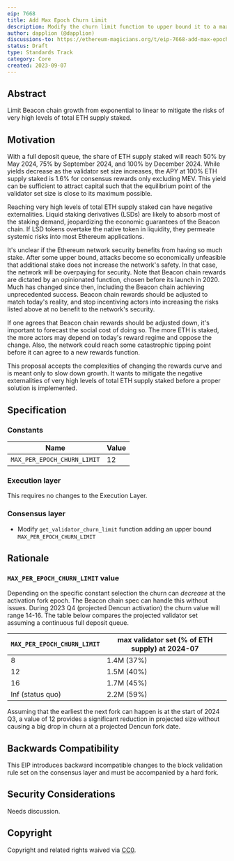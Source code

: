 ```yaml
---
eip: 7668
title: Add Max Epoch Churn Limit
description: Modify the churn limit function to upper bound it to a max value
author: dapplion (@dapplion)
discussions-to: https://ethereum-magicians.org/t/eip-7668-add-max-epoch-churn-limit/15709
status: Draft
type: Standards Track
category: Core
created: 2023-09-07
---
```


## Abstract

Limit Beacon chain growth from exponential to linear to mitigate the risks of very high levels of total ETH supply staked.

## Motivation

With a full deposit queue, the share of ETH supply staked will reach 50% by May 2024, 75% by September 2024, and 100% by December 2024. While yields decrease as the validator set size increases, the APY at 100% ETH supply staked is 1.6% for consensus rewards only excluding MEV. This yield can be sufficient to attract capital such that the equilibrium point of the validator set size is close to its maximum possible.

Reaching very high levels of total ETH supply staked can have negative externalities. Liquid staking derivatives (LSDs) are likely to absorb most of the staking demand, jeopardizing the economic guarantees of the Beacon chain. If LSD tokens overtake the native token in liquidity, they permeate systemic risks into most Ethereum applications.

It's unclear if the Ethereum network security benefits from having so much stake. After some upper bound, attacks become so economically unfeasible that additional stake does not increase the network's safety. In that case, the network will be overpaying for security. Note that Beacon chain rewards are dictated by an opinionated function, chosen before its launch in 2020. Much has changed since then, including the Beacon chain achieving unprecedented success. Beacon chain rewards should be adjusted to match today's reality, and stop incentiving actors into increasing the risks listed above at no benefit to the network's security.

If one agrees that Beacon chain rewards should be adjusted down, it's important to forecast the social cost of doing so. The more ETH is staked, the more actors may depend on today's reward regime and oppose the change. Also, the network could reach some catastrophic tipping point before it can agree to a new rewards function.

This proposal accepts the complexities of changing the rewards curve and is meant only to slow down growth. It wants to mitigate the negative externalities of very high levels of total ETH supply staked before a proper solution is implemented.

## Specification

### Constants

| Name | Value |
| ---- | ----- |
| `MAX_PER_EPOCH_CHURN_LIMIT` | 12 |

### Execution layer

This requires no changes to the Execution Layer.

### Consensus layer

- Modify `get_validator_churn_limit` function adding an upper bound `MAX_PER_EPOCH_CHURN_LIMIT`

## Rationale

### `MAX_PER_EPOCH_CHURN_LIMIT` value

Depending on the specific constant selection the churn can _decrease_ at the activation fork epoch. The Beacon chain spec can handle this without issues. During 2023 Q4 (projected Dencun activation) the churn value will range 14-16. The table below compares the projected validator set assuming a continuous full deposit queue.

| `MAX_PER_EPOCH_CHURN_LIMIT` | max validator set (% of ETH supply) at 2024-07 |
| --------------------------- | ---------------------------- |
| 8                           | 1.4M (37%)
| 12                          | 1.5M (40%)
| 16                          | 1.7M (45%) 
| Inf (status quo)            | 2.2M (59%)

Assuming that the earliest the next fork can happen is at the start of 2024 Q3, a value of 12 provides a significant reduction in projected size without causing a big drop in churn at a projected Dencun fork date.

## Backwards Compatibility

This EIP introduces backward incompatible changes to the block validation rule set on the consensus layer and must be accompanied by a hard fork.

## Security Considerations

Needs discussion.

## Copyright

Copyright and related rights waived via [CC0](../LICENSE.md).


